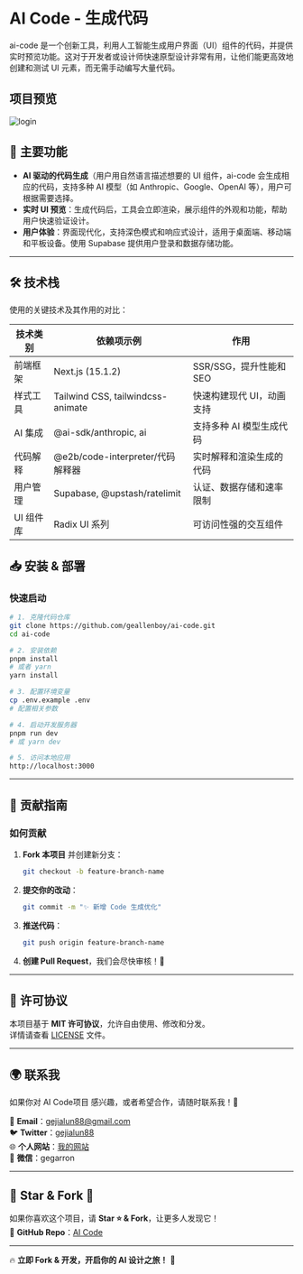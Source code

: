 # AI Code - 生成代码

ai-code 是一个创新工具，利用人工智能生成用户界面（UI）组件的代码，并提供实时预览功能。这对于开发者或设计师快速原型设计非常有用，让他们能更高效地创建和测试 UI 元素，而无需手动编写大量代码。

## 项目预览

![login](./public/ai-code.gif)

## 🚀 主要功能

- **AI 驱动的代码生成**（用户用自然语言描述想要的 UI 组件，ai-code 会生成相应的代码，支持多种 AI 模型（如 Anthropic、Google、OpenAI 等），用户可根据需要选择。
- **实时 UI 预览**：生成代码后，工具会立即渲染，展示组件的外观和功能，帮助用户快速验证设计。
- **用户体验**：界面现代化，支持深色模式和响应式设计，适用于桌面端、移动端和平板设备。使用 Supabase 提供用户登录和数据存储功能。

---

## 🛠️ 技术栈

使用的关键技术及其作用的对比：

| **技术类别** | **依赖项示例**                    | **作用**                  |
| ------------ | --------------------------------- | ------------------------- |
| 前端框架     | Next.js (15.1.2)                  | SSR/SSG，提升性能和 SEO   |
| 样式工具     | Tailwind CSS, tailwindcss-animate | 快速构建现代 UI，动画支持 |
| AI 集成      | @ai-sdk/anthropic, ai             | 支持多种 AI 模型生成代码  |
| 代码解释     | @e2b/code-interpreter/代码解释器  | 实时解释和渲染生成的代码  |
| 用户管理     | Supabase, @upstash/ratelimit      | 认证、数据存储和速率限制  |
| UI 组件库    | Radix UI 系列                     | 可访问性强的交互组件      |



## 📥 安装 & 部署

### **快速启动**

```bash
# 1. 克隆代码仓库
git clone https://github.com/geallenboy/ai-code.git
cd ai-code

# 2. 安装依赖
pnpm install
# 或者 yarn
yarn install

# 3. 配置环境变量
cp .env.example .env
# 配置相关参数

# 4. 启动开发服务器
pnpm run dev
# 或 yarn dev

# 5. 访问本地应用
http://localhost:3000
```

---

## 🤝 贡献指南

### **如何贡献**

1. **Fork 本项目** 并创建新分支：
   ```bash
   git checkout -b feature-branch-name
   ```
2. **提交你的改动**：
   ```bash
   git commit -m "✨ 新增 Code 生成优化"
   ```
3. **推送代码**：
   ```bash
   git push origin feature-branch-name
   ```
4. **创建 Pull Request**，我们会尽快审核！🎉

---

## 📄 许可协议

本项目基于 **MIT 许可协议**，允许自由使用、修改和分发。  
详情请查看 [LICENSE](LICENSE) 文件。

---

## 🌍 联系我

如果你对 AI Code项目 感兴趣，或者希望合作，请随时联系我！💬

📧 **Email**：[gejialun88@gmail.com](mailto:gejialun88@gmail.com)  
🐦 **Twitter**：[gejialun88](https://x.com/gejialun88)  
🌐 **个人网站**：[我的网站](https://gegarron.com)  
💬 **微信**：gegarron

---

## 🌟 Star & Fork 🌟

如果你喜欢这个项目，请 **Star ⭐ & Fork**，让更多人发现它！  
🔗 **GitHub Repo**：[AI Code](https://github.com/geallenboy/ai-code)

---

🔥 **立即 Fork & 开发，开启你的 AI 设计之旅！** 🚀
